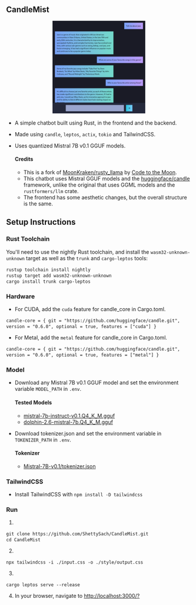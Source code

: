 ## CandleMist

<p align="center" width="100%">
    <img src="assets/image.png" width=50% height=50%>
</p>

- A simple chatbot built using Rust, in the frontend and the backend.
- Made using `candle`, `leptos`, `actix`, `tokio` and TailwindCSS.
- Uses quantized Mistral 7B v0.1 GGUF models.

  #### Credits

  - This is a fork of [MoonKraken/rusty_llama](https://github.com/MoonKraken/rusty_llama) by [Code to the Moon](https://www.youtube.com/watch?v=vAjle3c9Xqc).
  - This chatbot uses Mistral GGUF models and the [huggingface/candle](https://github.com/huggingface/candle) framework, unlike the original that uses GGML models and the `rustformers/llm` crate.
  - The frontend has some aesthetic changes, but the overall structure is the same.

## Setup Instructions

### Rust Toolchain

You'll need to use the nightly Rust toolchain, and install the `wasm32-unknown-unknown` target as well as the `trunk` and `cargo-leptos` tools:

```
rustup toolchain install nightly
rustup target add wasm32-unknown-unknown
cargo install trunk cargo-leptos
```

### Hardware

- For CUDA, add the `cuda` feature for candle_core in Cargo.toml.

```
candle-core = { git = "https://github.com/huggingface/candle.git", version = "0.6.0", optional = true, features = ["cuda"] }
```

- For Metal, add the `metal` feature for candle_core in Cargo.toml.

```
candle-core = { git = "https://github.com/huggingface/candle.git", version = "0.6.0", optional = true, features = ["metal"] }
```

### Model

- Download any Mistral 7B v0.1 GGUF model and set the environment variable `MODEL_PATH` in `.env`.

  #### Tested Models

  - [mistral-7b-instruct-v0.1.Q4_K_M.gguf](https://huggingface.co/TheBloke/Mistral-7B-Instruct-v0.1-GGUF/tree/main)
  - [dolphin-2.6-mistral-7b.Q4_K_M.gguf](https://huggingface.co/TheBloke/dolphin-2.6-mistral-7B-GGUF/tree/main)

- Download tokenizer.json and set the environment variable in `TOKENIZER_PATH` in `.env`.

  #### Tokenizer

  - [Mistral-7B-v0.1/tokenizer.json](https://huggingface.co/mistralai/Mistral-7B-v0.1/blob/main/tokenizer.json)

### TailwindCSS

- Install TailwindCSS with `npm install -D tailwindcss`

### Run

1.

```
git clone https://github.com/ShettySach/CandleMist.git
cd CandleMist
```

2.

```
npx tailwindcss -i ./input.css -o ./style/output.css
```

3.

```
cargo leptos serve --release
```

4. In your browser, navigate to [http://localhost:3000/?](http://localhost:3000/?)
